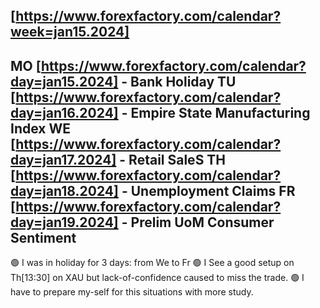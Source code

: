 [https://www.forexfactory.com/calendar?week=jan15.2024]
------------------------------------------------------------
MO [https://www.forexfactory.com/calendar?day=jan15.2024] - Bank Holiday
TU [https://www.forexfactory.com/calendar?day=jan16.2024] - Empire State Manufacturing Index
WE [https://www.forexfactory.com/calendar?day=jan17.2024] - Retail SaleS
TH [https://www.forexfactory.com/calendar?day=jan18.2024] - Unemployment Claims
FR [https://www.forexfactory.com/calendar?day=jan19.2024] - Prelim UoM Consumer Sentiment
------------------------------------------------------------

🟢 I was in holiday for 3 days: from We to Fr
🟢 I See a good setup on Th[13:30] on XAU but lack-of-confidence caused to miss the trade.
🟢 I have to prepare my-self for this situations with more study.


